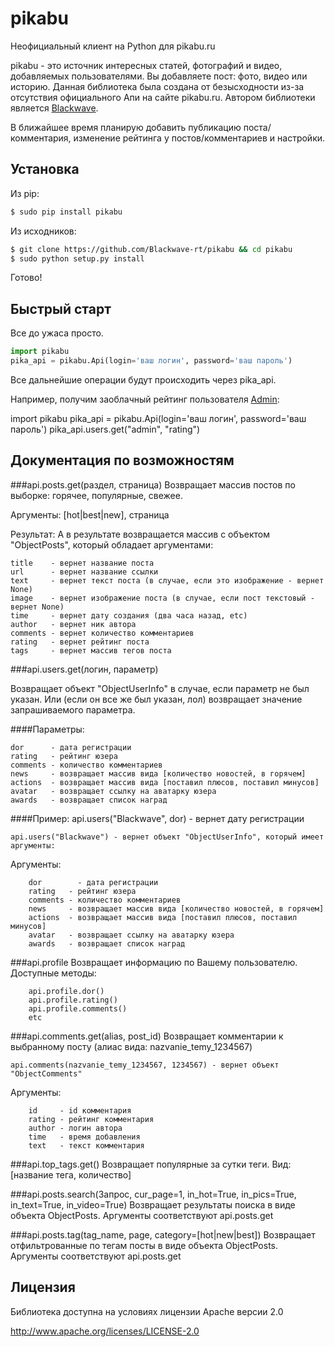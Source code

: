 pikabu
======

Неофициальный клиент на Python для pikabu.ru

pikabu - это источник интересных статей, фотографий и видео, добавляемых пользователями. Вы добавляете пост: фото, видео или историю.
Данная библиотека была создана от безысходности из-за отсутствия официального Апи на сайте pikabu.ru. Автором библиотеки является [Blackwave](http://pikabu.ru/profile/blackwave).

В ближайшее время планирую добавить публикацию поста/комментария, изменение рейтинга у постов/комментариев и настройки.

## Установка

Из pip:
```bash
$ sudo pip install pikabu
```
Из исходников:
```bash
$ git clone https://github.com/Blackwave-rt/pikabu && cd pikabu
$ sudo python setup.py install
```
Готово!

## Быстрый старт

Все до ужаса просто.
   ```python
   import pikabu
   pika_api = pikabu.Api(login='ваш логин', password='ваш пароль')
```
Все дальнейшие операции будут происходить через pika_api.

Например, получим заоблачный рейтинг пользователя [Admin](http://pikabu.ru/profile/admin):

   import pikabu
   pika_api = pikabu.Api(login='ваш логин', password='ваш пароль')
   pika_api.users.get("admin", "rating")

## Документация по возможностям

###api.posts.get(раздел, страница)
Возвращает массив постов по выборке: горячее, популярные, свежее.

Аргументы: [hot|best|new], страница

Результат: А в результате возвращается массив с объектом "ObjectPosts", который обладает аргументами:

	title    - вернет название поста
	url      - вернет название ссылки
	text     - вернет текст поста (в случае, если это изображение - вернет None)
	image    - вернет изображение поста (в случае, если пост текстовый - вернет None)
	time     - вернет дату создания (два часа назад, etc)
	author   - вернет ник автора
	comments - вернет количество комментариев
	rating   - вернет рейтинг поста
	tags     - вернет массив тегов поста

	
###api.users.get(логин, параметр)

Возвращает объект "ObjectUserInfo" в случае, если параметр не был указан. Или (если он все же был указан, лол) возвращает значение запрашиваемого параметра.

####Параметры:

	dor 	 - дата регистрации
	rating   - рейтинг юзера
	comments - количество комментариев
	news     - возвращает массив вида [количество новостей, в горячем]
	actions  - возвращает массив вида [поставил плюсов, поставил минусов]
	avatar   - возвращает ссылку на аватарку юзера
	awards   - возвращает список наград


####Пример:
    api.users("Blackwave", dor) - вернет дату регистрации

    api.users("Blackwave") - вернет объект "ObjectUserInfo", который имеет аргументы:
Аргументы:

		dor 	   - дата регистрации
		rating   - рейтинг юзера
		comments - количество комментариев
		news     - возвращает массив вида [количество новостей, в горячем]
		actions  - возвращает массив вида [поставил плюсов, поставил минусов]
		avatar   - возвращает ссылку на аватарку юзера
		awards   - возвращает список наград


###api.profile
Возвращает информацию по Вашему пользователю. Доступные методы:

		api.profile.dor()
		api.profile.rating()
		api.profile.comments()
		etc


###api.comments.get(alias, post_id)
Возвращает комментарии к выбранному посту (алиас вида: nazvanie_temy_1234567)

    api.comments(nazvanie_temy_1234567, 1234567) - вернет объект "ObjectComments"
    
Аргументы:

    	id     - id комментария
    	rating - рейтинг комментария
    	author - логин автора
    	time   - время добавления
    	text   - текст комментария


###api.top_tags.get()
Возвращает популярные за сутки теги. Вид: [название тега, количество]

###api.posts.search(Запрос, cur_page=1, in_hot=True, in_pics=True, in_text=True, in_video=True)
Возвращает результаты поиска в виде объекта ObjectPosts. Аргументы соответствуют api.posts.get

###api.posts.tag(tag_name, page, category=[hot|new|best])
Возвращает отфильтрованные по тегам посты в виде объекта ObjectPosts. Аргументы соответствуют api.posts.get

## Лицензия

Библиотека доступна на условиях лицензии Apache версии 2.0

http://www.apache.org/licenses/LICENSE-2.0
